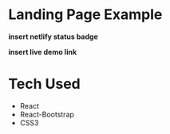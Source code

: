 # Landing Page Example

**insert netlify status badge**

**insert live demo link**

# Tech Used

- React
- React-Bootstrap
- CSS3
